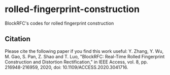# rolled-fingerprint-construction
BlockRFC's codes for rolled fingerprint construction

## Citation
Please cite the following paper if you find this work useful:
Y. Zhang, Y. Wu, M. Gao, S. Pan, Z. Shao and T. Luo, "BlockRFC: Real-Time Rolled Fingerprint Construction and Distortion Rectification," in IEEE Access, vol. 8, pp. 216948-216959, 2020, doi: 10.1109/ACCESS.2020.3041716.
